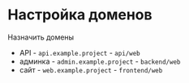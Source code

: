 Настройка доменов
==============

Назначить домены

* API - `api.example.project` - `api/web`
* админка - `admin.example.project` - `backend/web`
* сайт - `web.example.project` - `frontend/web`
